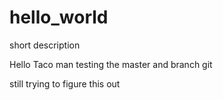 # hello_world
short description

Hello Taco man
testing the master and branch git

still trying to figure this out
